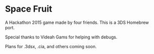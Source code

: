 # Space Fruit
A Hackathon 2015 game made by four friends.
This is a 3DS Homebrew port.

Special thanks to Videah Gams for helping with debugs.

Plans for .3dsx, .cia, and others coming soon.

